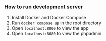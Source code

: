 ### How to run development server
1. Install Docker and Docker Compose
2. Run `docker compose up` in the root directory
3. Open `localhost:8000` to view the app
4. Open `localhost:8080` to view the phpadmin